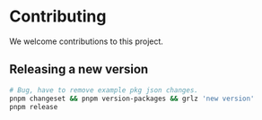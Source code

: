 # Contributing

We welcome contributions to this project.

## Releasing a new version

```bash
# Bug, have to remove example pkg json changes.
pnpm changeset && pnpm version-packages && grlz 'new version'
pnpm release
```
